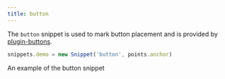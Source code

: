 ```yaml
---
title: button
---
```


The `button` snippet is used to mark button placement and is
provided by [plugin-buttons](/reference/plugins/buttons/).

```js
snippets.demo = new Snippet('button', points.anchor)
```

<Example part="snippets_button">
An example of the button snippet
</Example>


